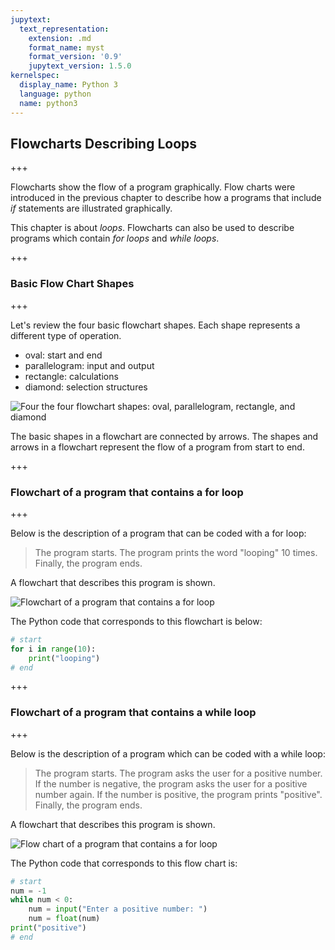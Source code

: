 ```yaml
---
jupytext:
  text_representation:
    extension: .md
    format_name: myst
    format_version: '0.9'
    jupytext_version: 1.5.0
kernelspec:
  display_name: Python 3
  language: python
  name: python3
---
```


## Flowcharts Describing Loops

+++

Flowcharts show the flow of a program graphically. Flow charts were introduced in the previous chapter to describe how a programs that include _if_ statements are illustrated graphically.

This chapter is about _loops_. Flowcharts can also be used to describe programs which contain _for loops_ and _while loops_.

+++

### Basic Flow Chart Shapes

+++

Let's review the four basic flowchart shapes. Each shape represents a different type of operation.

 * oval: start and end
 * parallelogram: input and output
 * rectangle: calculations
 * diamond: selection structures
 
![Four the four flowchart shapes: oval, parallelogram, rectangle, and diamond](images/four_flow_chart_shapes.png)
 
The basic shapes in a flowchart are connected by arrows. The shapes and arrows in a flowchart represent the flow of a program from start to end.

+++

### Flowchart of a program that contains a for loop

+++

Below is the description of a program that can be coded with a for loop:

 > The program starts. The program prints the word "looping" 10 times. Finally, the program ends.

A flowchart that describes this program is shown.

![Flowchart of a program that contains a for loop](images/flow_chart_of_program_that_contains_a_for_loop.png)

The Python code that corresponds to this flowchart is below:

```python
# start
for i in range(10):
    print("looping")
# end
```

+++

### Flowchart of a program that contains a while loop

+++

Below is the description of a program which can be coded with a while loop:

 > The program starts. The program asks the user for a positive number. If the number is negative, the program asks the user for a positive number again. If the number is positive, the program prints "positive". Finally, the program ends.

A flowchart that describes this program is shown.

![Flow chart of a program that contains a for loop](images/flow_chart_of_program_that_contains_a_while_loop.png)

The Python code that corresponds to this flow chart is:

```python
# start
num = -1
while num < 0:
    num = input("Enter a positive number: ")
    num = float(num)
print("positive")
# end

